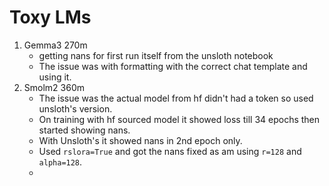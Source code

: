 # Toxy LMs


1. Gemma3 270m
   - getting nans for first run itself from the unsloth notebook
   - The issue was with formatting with the correct chat template and using it.
3. Smolm2 360m
   - The issue was the actual model from hf didn't had a <eos> token so used unsloth's version.
   - On training with hf sourced model it showed loss till 34 epochs then started showing nans.
   - With Unsloth's it showed nans in 2nd epoch only.
   - Used `rslora=True` and got the nans fixed as am using `r=128` and `alpha=128`.
   - 
   
